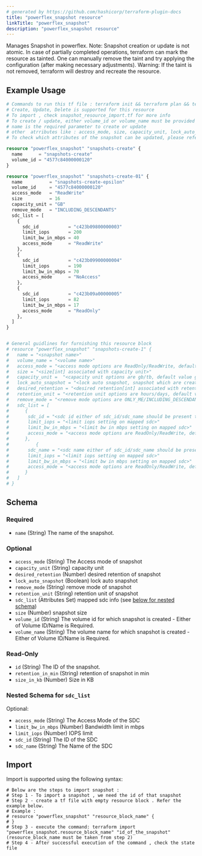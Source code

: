 ```yaml
---
# generated by https://github.com/hashicorp/terraform-plugin-docs
title: "powerflex_snapshot resource"
linkTitle: "powerflex_snapshot"
description: "powerflex_snapshot resource"
---
```


Manages Snapshot in powerflex.
Note: Snapshot creation or update is not atomic. In case of partially completed operations, terraform can mark the resource as tainted.
One can manually remove the taint and try applying the configuration (after making necessary adjustments).
Warning: If the taint is not removed, terraform will destroy and recreate the resource.


## Example Usage

```terraform
# Commands to run this tf file : terraform init && terraform plan && terraform apply
# Create, Update, Delete is supported for this resource
# To import , check snapshot_resource_import.tf for more info
# To create / update, either volume_id or volume_name must be provided
# name is the required parameter to create or update
# other  atrributes like : access_mode, size, capacity_unit, lock_auto_snapshot, desired_retention, retention_unit, remove_mode, sdc_list are optional 
# To check which attributes of the snapshot can be updated, please refer Product Guide in the documentation

resource "powerflex_snapshot" "snapshots-create" {
  name      = "snapshots-create"
  volume_id = "4577c84000000120"
}

resource "powerflex_snapshot" "snapshots-create-01" {
  name          = "snapshots-create-epsilon"
  volume_id     = "4577c84000000120"
  access_mode   = "ReadWrite"
  size          = 16
  capacity_unit = "GB"
  remove_mode   = "INCLUDING_DESCENDANTS"
  sdc_list = [
    {
      sdc_id           = "c423b09800000003"
      limit_iops       = 200
      limit_bw_in_mbps = 40
      access_mode      = "ReadWrite"
    },
    {
      sdc_id           = "c423b09900000004"
      limit_iops       = 190
      limit_bw_in_mbps = 70
      access_mode      = "NoAccess"
    },
    {
      sdc_id           = "c423b09a00000005"
      limit_iops       = 82
      limit_bw_in_mbps = 17
      access_mode      = "ReadOnly"
    },
  ]
}


# General guidlines for furnishing this resource block 
# resource "powerflex_snapshot" "snapshots-create-1" {
# 	name = "<snapshot name>"
# 	volume_name = "<volume name>"
# 	access_mode = "<access mode options are ReadOnly/ReadWrite, default value ReadOnly>"
# 	size = "<size[int] associated with capacity unit>"
# 	capacity_unit =  "<capacity unit options are gb/tb, default value gb>"
# 	lock_auto_snapshot = "<lock auto snapshot, snapshot which are created by snapshot policy can be locked.>"
# 	desired_retention = "<desired retention[int] associated with retention unit>"
# 	retention_unit = "<retention unit options are hours/days, default value hours>"
# 	remove_mode = "<remove mode options are ONLY_ME/INCLUDING_DESCENDANTS, default value ONLY_ME>"
# 	sdc_list = [
# 	   {
# 		sdc_id = "<sdc id either of sdc_id/sdc_name should be present to map snapshot to sdc>"
# 		limit_iops = "<limit iops setting on mapped sdc>"
# 		limit_bw_in_mbps = "<limit bw in mbps setting on mapped sdc>"
# 		access_mode = "<access mode options are ReadOnly/ReadWrite, default value ReadOnly>"
# 	   },
# 	   	   {
# 		sdc_name = "<sdc name either of sdc_id/sdc_name should be present to map snapshot to sdc>"
# 		limit_iops = "<limit iops setting on mapped sdc>"
# 		limit_bw_in_mbps = "<limit bw in mbps setting on mapped sdc>"
# 		access_mode = "<access mode options are ReadOnly/ReadWrite, default value ReadOnly>"
# 	   }
# 	]
# }
```

<!-- schema generated by tfplugindocs -->
## Schema

### Required

- `name` (String) The name of the snapshot.

### Optional

- `access_mode` (String) The Access mode of snapshot
- `capacity_unit` (String) capacity unit
- `desired_retention` (Number) desired retention of snapshot
- `lock_auto_snapshot` (Boolean) lock auto snapshot
- `remove_mode` (String) remove mode of snapshot
- `retention_unit` (String) retention unit of snapshot
- `sdc_list` (Attributes Set) mapped sdc info (see [below for nested schema](#nestedatt--sdc_list))
- `size` (Number) snapshot size
- `volume_id` (String) The volume id for which snapshot is created - Either of Volume ID/Name is Required.
- `volume_name` (String) The volume name for which snapshot is created - Either of Volume ID/Name is Required.

### Read-Only

- `id` (String) The ID of the snapshot.
- `retention_in_min` (String) retention of snapshot in min
- `size_in_kb` (Number) Size in KB

<a id="nestedatt--sdc_list"></a>
### Nested Schema for `sdc_list`

Optional:

- `access_mode` (String) The Access Mode of the SDC
- `limit_bw_in_mbps` (Number) Bandwidth limit in mbps
- `limit_iops` (Number) IOPS limit
- `sdc_id` (String) The ID of the SDC
- `sdc_name` (String) The Name of the SDC

## Import

Import is supported using the following syntax:

```shell
# Below are the steps to import snapshot :
# Step 1 - To import a snapshot , we need the id of that snapshot 
# Step 2 - create a tf file with empty resource block . Refer the example below.
# Example :
# resource "powerflex_snapshot" "resource_block_name" {
# }
# Step 3 - execute the command: terraform import "powerflex_snapshot.resource_block_name" "id_of_the_snapshot" (resource_block_name must be taken from step 2)
# Step 4 - After successful execution of the command , check the state file
```